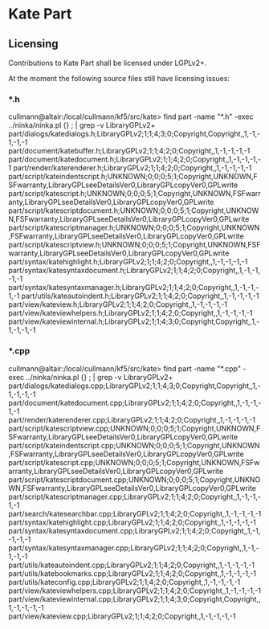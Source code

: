 # Kate Part

## Licensing

Contributions to Kate Part shall be licensed under LGPLv2+.

At the moment the following source files still have licensing issues:

### *.h

cullmann@altair:/local/cullmann/kf5/src/kate> find part -name "*.h" -exec ../ninka/ninka.pl {} \; | grep -v LibraryGPLv2\+
part/dialogs/katedialogs.h;LibraryGPLv2;1;1;4;3;0;Copyright,Copyright,,1,-1,-1,-1,-1
part/document/katebuffer.h;LibraryGPLv2;1;1;4;2;0;Copyright,,1,-1,-1,-1,-1
part/document/katedocument.h;LibraryGPLv2;1;1;4;2;0;Copyright,,1,-1,-1,-1,-1
part/render/katerenderer.h;LibraryGPLv2;1;1;4;2;0;Copyright,,1,-1,-1,-1,-1
part/script/kateindentscript.h;UNKNOWN;0;0;0;5;1;Copyright,UNKNOWN,FSFwarranty,LibraryGPLseeDetailsVer0,LibraryGPLcopyVer0,GPLwrite
part/script/katescript.h;UNKNOWN;0;0;0;5;1;Copyright,UNKNOWN,FSFwarranty,LibraryGPLseeDetailsVer0,LibraryGPLcopyVer0,GPLwrite
part/script/katescriptdocument.h;UNKNOWN;0;0;0;5;1;Copyright,UNKNOWN,FSFwarranty,LibraryGPLseeDetailsVer0,LibraryGPLcopyVer0,GPLwrite
part/script/katescriptmanager.h;UNKNOWN;0;0;0;5;1;Copyright,UNKNOWN,FSFwarranty,LibraryGPLseeDetailsVer0,LibraryGPLcopyVer0,GPLwrite
part/script/katescriptview.h;UNKNOWN;0;0;0;5;1;Copyright,UNKNOWN,FSFwarranty,LibraryGPLseeDetailsVer0,LibraryGPLcopyVer0,GPLwrite
part/syntax/katehighlight.h;LibraryGPLv2;1;1;4;2;0;Copyright,,1,-1,-1,-1,-1
part/syntax/katesyntaxdocument.h;LibraryGPLv2;1;1;4;2;0;Copyright,,1,-1,-1,-1,-1
part/syntax/katesyntaxmanager.h;LibraryGPLv2;1;1;4;2;0;Copyright,,1,-1,-1,-1,-1
part/utils/kateautoindent.h;LibraryGPLv2;1;1;4;2;0;Copyright,,1,-1,-1,-1,-1
part/view/kateview.h;LibraryGPLv2;1;1;4;2;0;Copyright,,1,-1,-1,-1,-1
part/view/kateviewhelpers.h;LibraryGPLv2;1;1;4;2;0;Copyright,,1,-1,-1,-1,-1
part/view/kateviewinternal.h;LibraryGPLv2;1;1;4;3;0;Copyright,Copyright,,1,-1,-1,-1,-1

### *.cpp

cullmann@altair:/local/cullmann/kf5/src/kate> find part -name "*.cpp" -exec ../ninka/ninka.pl {} \; | grep -v LibraryGPLv2\+
part/dialogs/katedialogs.cpp;LibraryGPLv2;1;1;4;3;0;Copyright,Copyright,,1,-1,-1,-1,-1
part/document/katedocument.cpp;LibraryGPLv2;1;1;4;2;0;Copyright,,1,-1,-1,-1,-1
part/render/katerenderer.cpp;LibraryGPLv2;1;1;4;2;0;Copyright,,1,-1,-1,-1,-1
part/script/katescriptview.cpp;UNKNOWN;0;0;0;5;1;Copyright,UNKNOWN,FSFwarranty,LibraryGPLseeDetailsVer0,LibraryGPLcopyVer0,GPLwrite
part/script/kateindentscript.cpp;UNKNOWN;0;0;0;5;1;Copyright,UNKNOWN,FSFwarranty,LibraryGPLseeDetailsVer0,LibraryGPLcopyVer0,GPLwrite
part/script/katescript.cpp;UNKNOWN;0;0;0;5;1;Copyright,UNKNOWN,FSFwarranty,LibraryGPLseeDetailsVer0,LibraryGPLcopyVer0,GPLwrite
part/script/katescriptdocument.cpp;UNKNOWN;0;0;0;5;1;Copyright,UNKNOWN,FSFwarranty,LibraryGPLseeDetailsVer0,LibraryGPLcopyVer0,GPLwrite
part/script/katescriptmanager.cpp;LibraryGPLv2;1;1;4;2;0;Copyright,,1,-1,-1,-1,-1
part/search/katesearchbar.cpp;LibraryGPLv2;1;1;4;2;0;Copyright,,1,-1,-1,-1,-1
part/syntax/katehighlight.cpp;LibraryGPLv2;1;1;4;2;0;Copyright,,1,-1,-1,-1,-1
part/syntax/katesyntaxdocument.cpp;LibraryGPLv2;1;1;4;2;0;Copyright,,1,-1,-1,-1,-1
part/syntax/katesyntaxmanager.cpp;LibraryGPLv2;1;1;4;2;0;Copyright,,1,-1,-1,-1,-1
part/utils/kateautoindent.cpp;LibraryGPLv2;1;1;4;2;0;Copyright,,1,-1,-1,-1,-1
part/utils/katebookmarks.cpp;LibraryGPLv2;1;1;4;2;0;Copyright,,1,-1,-1,-1,-1
part/utils/kateconfig.cpp;LibraryGPLv2;1;1;4;2;0;Copyright,,1,-1,-1,-1,-1
part/view/kateviewhelpers.cpp;LibraryGPLv2;1;1;4;2;0;Copyright,,1,-1,-1,-1,-1
part/view/kateviewinternal.cpp;LibraryGPLv2;1;1;4;3;0;Copyright,Copyright,,1,-1,-1,-1,-1
part/view/kateview.cpp;LibraryGPLv2;1;1;4;2;0;Copyright,,1,-1,-1,-1,-1
